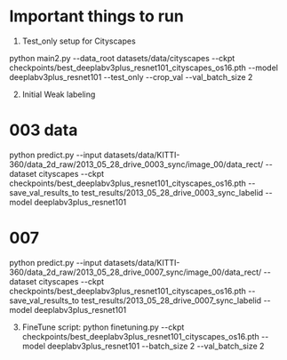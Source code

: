 
# Important things to run

1. Test_only setup for Cityscapes

python main2.py --data_root datasets/data/cityscapes --ckpt checkpoints/best_deeplabv3plus_resnet101_cityscapes_os16.pth --model deeplabv3plus_resnet101 --test_only --crop_val --val_batch_size 2

2. Initial Weak labeling

# 003 data
python predict.py --input datasets/data/KITTI-360/data_2d_raw/2013_05_28_drive_0003_sync/image_00/data_rect/ --dataset cityscapes --ckpt checkpoints/best_deeplabv3plus_resnet101_cityscapes_os16.pth --save_val_results_to test_results/2013_05_28_drive_0003_sync_labelid --model deeplabv3plus_resnet101

# 007
python predict.py --input datasets/data/KITTI-360/data_2d_raw/2013_05_28_drive_0007_sync/image_00/data_rect/ --dataset cityscapes --ckpt checkpoints/best_deeplabv3plus_resnet101_cityscapes_os16.pth --save_val_results_to test_results/2013_05_28_drive_0007_sync_labelid --model deeplabv3plus_resnet101


3. FineTune script:
python finetuning.py --ckpt checkpoints/best_deeplabv3plus_resnet101_cityscapes_os16.pth --model deeplabv3plus_resnet101 --batch_size 2 --val_batch_size 2
